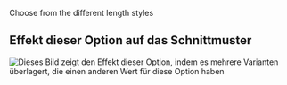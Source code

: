 Choose from the different length styles

## Effekt dieser Option auf das Schnittmuster

![Dieses Bild zeigt den Effekt dieser Option, indem es mehrere Varianten überlagert, die einen anderen Wert für diese Option haben](lunetius_length_sample.svg "Effekt dieser Option auf das Schnittmuster")
